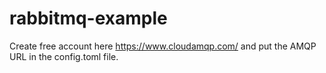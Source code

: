 # rabbitmq-example

Create free account here https://www.cloudamqp.com/ and put the AMQP URL in the config.toml file.
